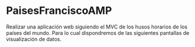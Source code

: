# PaisesFranciscoAMP
Realizar una aplicación web siguiendo el MVC de los husos horarios de los países del mundo. Para lo cual dispondremos de las siguientes pantallas de visualización de datos.
